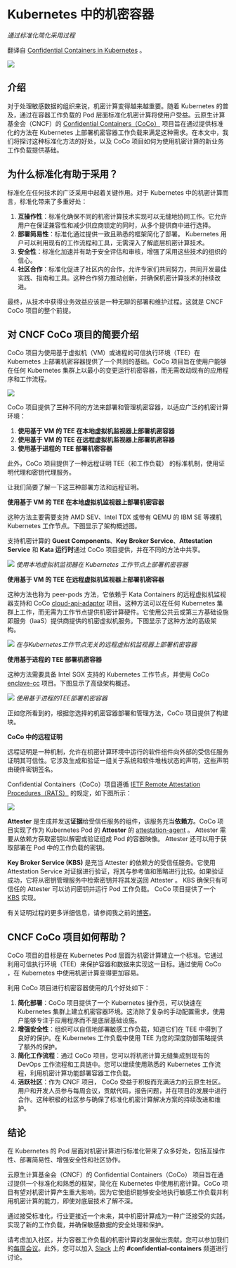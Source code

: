 # Kubernetes 中的机密容器

*通过标准化简化采用过程*

翻译自 [Confidential Containers in Kubernetes](https://itnext.io/confidential-containers-in-kubernetes-simplifying-adoption-through-standardisation-75c28bfce5e9) 。

![](http://yylives.cc/wp-content/uploads/2023/07/cover-1.jpg)

## 介绍

对于处理敏感数据的组织来说，机密计算变得越来越重要。随着 Kubernetes 的普及，通过在容器工作负载的 Pod 层面标准化机密计算将使用户受益。云原生计算基金会（CNCF）的 [Confidential Containers（CoCo）](https://github.com/confidential-containers) 项目旨在通过提供标准化的方法在 Kubernetes 上部署机密容器工作负载来满足这种需求。在本文中，我们将探讨这种标准化方法的好处，以及 CoCo 项目如何为使用机密计算的新业务工作负载提供基础。

## 为什么标准化有助于采用？

标准化在任何技术的广泛采用中起着关键作用。对于 Kubernetes 中的机密计算而言，标准化带来了多重好处：

1. **互操作性**：标准化确保不同的机密计算技术实现可以无缝地协同工作。它允许用户在保证兼容性和减少供应商锁定的同时，从多个提供商中进行选择。
2. **部署简易性**：标准化通过提供一致且熟悉的框架简化了部署。 Kubernetes 用户可以利用现有的工作流程和工具，无需深入了解底层机密计算技术。
3. **安全性**：标准化加速并有助于安全评估和审核，增强了采用这些技术的组织的信心。
4. **社区合作**：标准化促进了社区内的合作，允许专家们共同努力，共同开发最佳实践、指南和工具。这种合作努力推动创新，并确保机密计算技术的持续改进。

最终，从技术中获得业务效益应该是一种无聊的部署和维护过程。这就是 CNCF CoCo 项目的整个前提。

## 对 CNCF CoCo 项目的简要介绍

CoCo 项目为使用基于虚拟机（VM）或进程的可信执行环境（TEE）在 Kubernetes 上部署机密容器提供了一个共同的基础。CoCo 项目旨在使用户能够在任何 Kubernetes 集群上以最小的变更运行机密容器，而无需改动现有的应用程序和工作流程。

![](https://miro.medium.com/v2/resize:fit:720/format:webp/1*-VHiUR0E7m3q5wpTxdCyTw.png)

CoCo 项目提供了**三**种不同的方法来部署和管理机密容器，以适应广泛的机密计算环境：

1. **使用基于 VM 的 TEE 在本地虚拟机监视器上部署机密容器**
2. **使用基于 VM 的 TEE 在远程虚拟机监视器上部署机密容器**
3. **使用基于进程的 TEE 部署机密容器**

此外，CoCo 项目提供了一种远程证明 TEE（和工作负载） 的标准机制，使用证明代理和密钥代理服务。

让我们简要了解一下这**三**种部署方法和远程证明。

**使用基于 VM 的 TEE 在本地虚拟机监视器上部署机密容器**

这种方法主要需要支持 AMD SEV、Intel TDX 或带有 QEMU 的 IBM SE 等裸机 Kubernetes 工作节点。下图显示了架构概述图。

支持机密计算的 **Guest Components**、**Key Broker Service**、**Attestation Service** 和  **Kata 运行时**通过 CoCo 项目提供，并在不同的方法中共享。

![](https://miro.medium.com/v2/resize:fit:720/format:webp/1*7ss3GX6C65JGckhzoW2sMg.png)
*使用本地虚拟机监视器在 Kubernetes 工作节点上部署机密容器*

**使用基于 VM 的 TEE 在远程虚拟机监视器上部署机密容器**

这种方法也称为 peer-pods 方法，它依赖于 Kata Containers 的远程虚拟机监视器支持和 CoCo [cloud-api-adaptor](https://github.com/confidential-containers/cloud-api-adaptor/) 项目。这种方法可以在任何 Kubernetes 集群上工作，而无需为工作节点提供机密计算硬件。它使用公共云或第三方基础设施即服务（IaaS）提供商提供的机密虚拟机服务。下图显示了这种方法的高级架构。

![](https://miro.medium.com/v2/resize:fit:720/format:webp/1*tYtHJgItHIFoN-I9r8EkSA.png)
*在与Kubernetes工作节点无关的远程虚拟机监视器上部署机密容器*

**使用基于进程的 TEE 部署机密容器**

这种方法需要具备 Intel SGX 支持的 Kubernetes 工作节点，并使用 CoCo [enclave-cc](https://github.com/confidential-containers/enclave-cc) 项目。下图显示了高级架构概述。

![](https://miro.medium.com/v2/resize:fit:720/format:webp/1*vAVg0daUIhzgD_jPNgpUow.png)
*使用基于进程的TEE部署机密容器*

正如您所看到的，根据您选择的机密容器部署和管理方法，CoCo 项目提供了构建块。

**CoCo 中的远程证明**

远程证明是一种机制，允许在机密计算环境中运行的软件组件向外部的受信任服务证明其可信性。它涉及生成和验证一组关于系统和软件堆栈状态的声明，这些声明由硬件密钥签名。

Confidential Containers（CoCo）项目遵循 [IETF Remote Attestation Procedures（RATS）](https://datatracker.ietf.org/doc/rfc9334/) 的规定，如下图所示：

![](https://miro.medium.com/v2/resize:fit:640/format:webp/0*8mjCB6rLlD0gTnf3.png)

**Attester** 是生成并发送**证据**给受信任服务的组件，该服务充当**依赖方**。CoCo 项目实现了作为 Kubernetes Pod 的 **Attester** 的 [attestation-agent](https://github.com/confidential-containers/guest-components) 。 Attester 需要从依赖方获取密钥以解密或验证组成 Pod 的容器映像。 Attester 还可以用于获取部署在 Pod 中的工作负载的密钥。

**Key Broker Service (KBS)** 是充当 Attester 的依赖方的受信任服务。它使用 Attestation Service 对证据进行验证，将其与参考值和策略进行比较。如果验证成功，它将从密钥管理服务中检索密钥并将其发送回 Attester 。 KBS 确保只有可信任的 Attester 可以访问密钥并运行 Pod 工作负载。 CoCo 项目提供了一个 [KBS](https://github.com/confidential-containers/kbs) 实现。

有关证明过程的更多详细信息，请参阅我之前的[博客](https://pradiptabanerjee.medium.com/understanding-attestation-process-in-a-confidential-computing-solution-ef8f876f34eb)。

## CNCF CoCo 项目如何帮助？

CoCo 项目的目标是在 Kubernetes Pod 层面为机密计算建立一个标准。它通过利用可信执行环境（TEE）来保护容器和数据来实现这一目标。通过使用 CoCo ，在 Kubernetes 中使用机密计算变得更加容易。

利用 CoCo 项目进行机密容器使用的几个好处如下：

1. **简化部署**：CoCo 项目提供了一个 Kubernetes 操作员，可以快速在 Kubernetes 集群上建立机密容器环境。这消除了复杂的手动配置需求，使用户能够专注于应用程序而不是底层基础设施。
2. **增强安全性**：组织可以自信地部署敏感工作负载，知道它们在 TEE 中得到了良好的保护。在 Kubernetes 工作负载中使用 TEE 为您的深度防御策略提供了额外的保护。
3. **简化工作流程**：通过 CoCo 项目，您可以将机密计算无缝集成到现有的 DevOps 工作流程和工具链中。您可以继续使用熟悉的 Kubernetes 工作流程，利用机密计算功能部署容器工作负载。
4. **活跃社区**：作为 CNCF 项目， CoCo 受益于积极而充满活力的云原生社区。用户和开发人员参与每周会议，贡献代码，报告问题，并在项目的发展中进行合作。这种积极的社区参与确保了标准化机密计算解决方案的持续改进和维护。

## 结论

在 Kubernetes 的 Pod 层面对机密计算进行标准化带来了众多好处，包括互操作性、部署简易性、增强安全性和社区协作。

云原生计算基金会（CNCF）的 Confidential Containers（CoCo） 项目旨在通过提供一个标准化和熟悉的框架，简化在 Kubernetes 中使用机密计算。CoCo 项目有望对机密计算产生重大影响，因为它使组织能够安全地执行敏感工作负载并利用机密计算的能力，即使对底层技术了解不深。

通过接受标准化，行业更接近一个未来，其中机密计算成为一种广泛接受的实践，实现了新的工作负载，并确保敏感数据的安全处理和保护。

请考虑加入社区，并为容器工作负载的机密计算的发展做出贡献。您可以参加我们的[每周会议](https://docs.google.com/document/d/1E3GLCzNgrcigUlgWAZYlgqNTdVwiMwCRTJ0QnJhLZGA/)。此外，您可以加入 [Slack](https://slack.cncf.io/) 上的 **#confidential-containers** 频道进行讨论。
